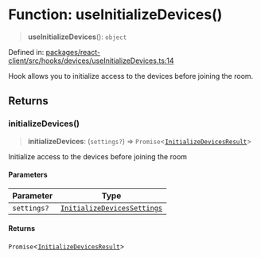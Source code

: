 # Function: useInitializeDevices()

> **useInitializeDevices**(): `object`

Defined in: [packages/react-client/src/hooks/devices/useInitializeDevices.ts:14](https://github.com/fishjam-cloud/web-client-sdk/blob/cca0d7a57568ca97560c29d27fcd8b63f2678492/packages/react-client/src/hooks/devices/useInitializeDevices.ts#L14)

Hook allows you to initialize access to the devices before joining the room.

## Returns

### initializeDevices()

> **initializeDevices**: (`settings?`) => `Promise`\<[`InitializeDevicesResult`](../type-aliases/InitializeDevicesResult.md)\>

Initialize access to the devices before joining the room

#### Parameters

| Parameter | Type |
| ------ | ------ |
| `settings?` | [`InitializeDevicesSettings`](../type-aliases/InitializeDevicesSettings.md) |

#### Returns

`Promise`\<[`InitializeDevicesResult`](../type-aliases/InitializeDevicesResult.md)\>
